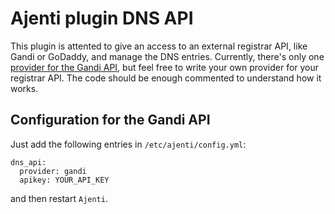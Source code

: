 # Ajenti plugin DNS API

This plugin is attented to give an access to an external registrar API, like Gandi or GoDaddy, and manage the DNS entries.
Currently, there's only one [provider for the Gandi API](https://github.com/ajenti/ajenti/blob/master/plugins/dns_api/providers/gandi.py), but feel free to write your own provider for your registrar API.
The code should be enough commented to understand how it works.

## Configuration for the Gandi API

Just add the following entries in `/etc/ajenti/config.yml`:

```
dns_api:
  provider: gandi
  apikey: YOUR_API_KEY
```

and then restart `Ajenti`.
